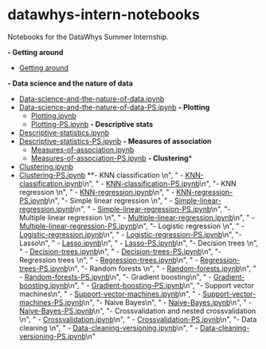 # datawhys-intern-notebooks 

Notebooks for the DataWhys Summer Internship. 

**- Getting around**
  - [Getting around](https://youtu.be/-luPzplPDI0)
  
**- Data science and the nature of data**
  - [Data-science-and-the-nature-of-data.ipynb](Data-science-and-the-nature-of-data.ipynb)
  - [Data-science-and-the-nature-of-data-PS.ipynb](Data-science-and-the-nature-of-data-PS.ipynb)
**- Plotting**
    - [Plotting.ipynb](Plotting.ipynb)
    - [Plotting-PS.ipynb](Plotting-PS.ipynb)
**- Descriptive stats**
  - [Descriptive-statistics.ipynb](Descriptive-statistics.ipynb)
  - [Descriptive-statistics-PS.ipynb](Descriptive-statistics-PS.ipynb)
**- Measures of association**
    - [Measures-of-association.ipynb](Measures-of-association.ipynb)
    - [Measures-of-association-PS.ipynb](Measures-of-association-PS.ipynb)
**- Clustering***
  - [Clustering.ipynb](Clustering.ipynb)
  - [Clustering-PS.ipynb](Clustering-PS.ipynb)
**- KNN classification  \n",
    "  - [KNN-classification.ipynb](KNN-classification.ipynb)\n",
    "  - [KNN-classification-PS.ipynb](KNN-classification-PS.ipynb)\n",
    "- KNN regression  \n",
    "  - [KNN-regression.ipynb](KNN-regression.ipynb)\n",
    "  - [KNN-regression-PS.ipynb](KNN-regression-PS.ipynb)\n",
    "- Simple linear regression  \n",
    "  - [Simple-linear-regression.ipynb](Simple-linear-regression.ipynb)\n",
    "  - [Simple-linear-regression-PS.ipynb](Simple-linear-regression-PS.ipynb)\n",
    "- Multiple linear regression  \n",
    "  - [Multiple-linear-regression.ipynb](Multiple-linear-regression.ipynb)\n",
    "  - [Multiple-linear-regression-PS.ipynb](Multiple-linear-regression-PS.ipynb)\n",
    "- Logistic regression  \n",
    "  - [Logistic-regression.ipynb](Logistic-regression.ipynb)\n",
    "  - [Logistic-regression-PS.ipynb](Logistic-regression-PS.ipynb)\n",
    "- Lasso\n",
    "  - [Lasso.ipynb](Lasso.ipynb)\n",
    "  - [Lasso-PS.ipynb](Lasso-PS.ipynb)\n",
    "- Decision trees  \n",
    "  - [Decision-trees.ipynb](Decision-trees.ipynb)\n",
    "  - [Decision-trees-PS.ipynb](Decision-trees-PS.ipynb)\n",
    "- Regression trees  \n",
    "  - [Regression-trees.ipynb](Regression-trees.ipynb)\n",
    "  - [Regression-trees-PS.ipynb](Regression-trees-PS.ipynb)\n",
    "- Random forests  \n",
    "  - [Random-forests.ipynb](Random-forests.ipynb)\n",
    "  - [Random-forests-PS.ipynb](Random-forests-PS.ipynb)\n",
    "- Gradient boosting\n",
    "  - [Gradient-boosting.ipynb](Gradient-boosting.ipynb)\n",
    "  - [Gradient-boosting-PS.ipynb](Gradient-boosting-PS.ipynb)\n",
    "- Support vector machines\n",
    "  - [Support-vector-machines.ipynb](Support-vector-machines.ipynb)\n",
    "  - [Support-vector-machines-PS.ipynb](Support-vector-machines-PS.ipynb)\n",
    "- Naive Bayes\n",
    "  - [Naive-Bayes.ipynb](Naive-Bayes.ipynb)\n",
    "  - [Naive-Bayes-PS.ipynb](Naive-Bayes-PS.ipynb)\n",
    "- Crossvalidation and nested crossvalidation  \n",
    "  - [Crossvalidation.ipynb](Crossvalidation.ipynb)\n",
    "  - [Crossvalidation-PS.ipynb](Crossvalidation-PS.ipynb)\n",
    "- Data cleaning  \n",
    "  - [Data-cleaning-versioning.ipynb](Data-cleaning-versioning.ipynb)\n",
    "  - [Data-cleaning-versioning-PS.ipynb](Data-cleaning-versioning-PS.ipynb)\n"

